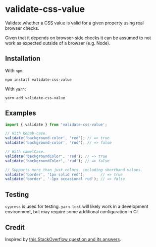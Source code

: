 # validate-css-value

Validate whether a CSS value is valid for a given property using real browser checks.

Given that it depends on browser-side checks it can be assumed to not work as expected outside of a browser (e.g. Node).

## Installation

With `npm`:

```
npm install validate-css-value
```

With `yarn`:

```
yarn add validate-css-value
```

## Examples

```javascript
import { validate } from 'validate-css-value';

// With kebab-case.
validate('background-color', 'red'); // => true
validate('background-color', 'rud'); // => false

// With camelCase.
validate('backgroundColor', 'red'); // => true
validate('backgroundColor', 'rud'); // => false

// Supports more than just colors, including shorthand values.
validate('border', '1px solid red');       // => true
validate('border', '-1px occasional rud'); // => false

```

## Testing

`cypress` is used for testing. `yarn test` will likely work in a development environment, but may require some additional configuration in CI.

## Credit

Inspired by [this StackOverflow question and its answers](https://stackoverflow.com/questions/48484767/javascript-check-if-string-is-valid-css-color).
